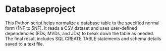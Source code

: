 # Databaseproject
This Python script helps normalize a database table to the specified normal form (1NF to 5NF). It reads a CSV dataset and uses user-defined dependencies (FDs, MVDs, and JDs) to break down the table as needed. The final result includes SQL CREATE TABLE statements and schema details saved to a text file.
